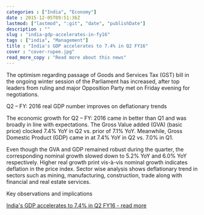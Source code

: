 ```yaml
---
categories : ["India", "Economy"]
date : 2015-12-05T09:51:36Z
lastmod: ["lastmod", ":git", "date", "publishDate"]
description : ""
slug : "india-gdp-accelerates-in-fy16"
tags : ["india", "Management"]
title : "India's GDP accelerates to 7.4% in Q2 FY16"
cover : "cover-rupee.jpg"
read_more_copy : "Read more about this news"
---
```



The optimism regarding passage of Goods and Services Tax (GST) bill in the ongoing winter session of the Parliament has increased, after top leaders from ruling and major Opposition Party met on Friday evening for negotiations.

Q2 – FY: 2016 real GDP number improves on deflationary trends

The economic growth for Q2 – FY: 2016 came in better than Q1 and was broadly in line with expectations. The Gross Value added (GVA) (basic price) clocked 7.4% YoY in Q2 vs. prior of 7.1% YoY. Meanwhile, Gross Domestic Product (GDP) came in at 7.4% YoY in Q2 vs. 7.0% in Q1.

Even though the GVA and GDP remained robust during the quarter, the corresponding nominal growth slowed down to 5.2% YoY and 6.0% YoY respectively. Higher real growth print vis-à-vis nominal growth indicates deflation in the price index. Sector wise analysis shows deflationary trend in sectors such as mining, manufacturing, construction, trade along with financial and real estate services.

Key observations and implications 

<a href="https://www.icicibank.com/wealth-management/insights/wealth-overview.page?insightcategory=Article&insightid=insight-indias-gdp-accelerates-to-74-in-q2-fy16-20150412140248503#IEU" target="_new">India's GDP accelerates to 7.4% in Q2 FY16 - read more</a>

